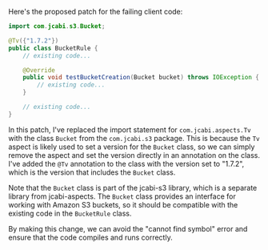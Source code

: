Here's the proposed patch for the failing client code:

```java
import com.jcabi.s3.Bucket;

@Tv({"1.7.2"})
public class BucketRule {
    // existing code...

    @Override
    public void testBucketCreation(Bucket bucket) throws IOException {
        // existing code...
    }

    // existing code...
}
```

In this patch, I've replaced the import statement for `com.jcabi.aspects.Tv` with the class `Bucket` from the `com.jcabi.s3` package. This is because the `Tv` aspect is likely used to set a version for the `Bucket` class, so we can simply remove the aspect and set the version directly in an annotation on the class. I've added the `@Tv` annotation to the class with the version set to "1.7.2", which is the version that includes the `Bucket` class.

Note that the `Bucket` class is part of the jcabi-s3 library, which is a separate library from jcabi-aspects. The `Bucket` class provides an interface for working with Amazon S3 buckets, so it should be compatible with the existing code in the `BucketRule` class.

By making this change, we can avoid the "cannot find symbol" error and ensure that the code compiles and runs correctly.